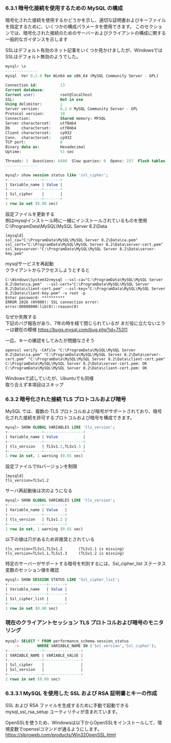 ### 6.3.1 暗号化接続を使用するための MySQL の構成
暗号化された接続を使用するかどうかを示し、適切な証明書およびキーファイルを指定するために、いくつかの構成パラメータを使用できます。 このセクションでは、暗号化された接続のためのサーバーおよびクライアントの構成に関する一般的なガイダンスを示します


SSLはデフォルト有効のネット記事をいくつか見かけましたが、WindowsではSSLはデフォルト無効のようでした。

```sql
mysql> \s
--------------
mysql  Ver 8.2.0 for Win64 on x86_64 (MySQL Community Server - GPL)

Connection id:          13
Current database:
Current user:           root@localhost
SSL:                    Not in use
Using delimiter:        ;
Server version:         8.2.0 MySQL Community Server - GPL
Protocol version:       10
Connection:             Shared memory: MYSQL
Server characterset:    utf8mb4
Db     characterset:    utf8mb4
Client characterset:    cp932
Conn.  characterset:    cp932
TCP port:               0
Binary data as:         Hexadecimal
Uptime:                 51 sec

Threads: 2  Questions: 6498  Slow queries: 0  Opens: 257  Flush tables: 3  Open tables: 165  Queries per second avg: 127.411
--------------

mysql> show session status like 'ssl_cipher';
+---------------+-------+
| Variable_name | Value |
+---------------+-------+
| Ssl_cipher    |       |
+---------------+-------+
1 row in set (0.00 sec)
```

設定ファイルを更新する  
例はmysqlインストール時に一緒にインストールされているものを使用  
C:\ProgramData\MySQL\MySQL Server 8.2\Data
```
[mysqld]
ssl_ca="C:\ProgramData\MySQL\MySQL Server 8.2\Data\ca.pem"
ssl_cert="C:\ProgramData\MySQL\MySQL Server 8.2\Data\server-cert.pem"
ssl_key=server-"C:\ProgramData\MySQL\MySQL Server 8.2\Data\server-key.pem"
```
mysqlサービスを再起動  
クライアントからアクセスしようとすると
```
C:\Windows\System32>mysql --ssl-ca="C:\ProgramData\MySQL\MySQL Server 8.2\Data\ca.pem"  --ssl-cert="C:\ProgramData\MySQL\MySQL Server 8.2\Data\client-cert.pem" --ssl-key="C:\ProgramData\MySQL\MySQL Server 8.2\Data\client-key.pem" -u root -p
Enter password: **********
ERROR 2026 (HY000): SSL connection error: error:00000000:lib(0)::reason(0)
```
なぜか失敗する  
下記のバグ報告があり、7年の時を経て閉じられているが
まだ役に立たないエラーは健在の模様
https://bugs.mysql.com/bug.php?id=75311

一応、キーの確認をしてみたが問題なさそう
```
openssl verify -CAfile "C:\ProgramData\MySQL\MySQL Server 8.2\Data\ca.pem" "C:\ProgramData\MySQL\MySQL Server 8.2\Data\server-cert.pem" "C:\ProgramData\MySQL\MySQL Server 8.2\Data\client-cert.pem"
C:\ProgramData\MySQL\MySQL Server 8.2\Data\server-cert.pem: OK
C:\ProgramData\MySQL\MySQL Server 8.2\Data\client-cert.pem: OK
```

Windowsで試していたが、Ubuntuでも同様  
取り合えず本項目はスキップ

### 6.3.2 暗号化された接続 TLS プロトコルおよび暗号
MySQL では、複数の TLS プロトコルおよび暗号がサポートされており、暗号化された接続を許可するプロトコルおよび暗号を構成できます。 
```sql
mysql> SHOW GLOBAL VARIABLES LIKE 'tls_version';
+---------------+-----------------+
| Variable_name | Value           |
+---------------+-----------------+
| tls_version   | TLSv1.2,TLSv1.3 |
+---------------+-----------------+
1 row in set, 1 warning (0.01 sec)
```
設定ファイルでtlsバージョンを制限
```
[mysqld]
tls_version=TLSv1.2
```
サーバ再起動後は次のようになる
```sql
mysql> SHOW GLOBAL VARIABLES LIKE 'tls_version';
+---------------+---------+
| Variable_name | Value   |
+---------------+---------+
| tls_version   | TLSv1.2 |
+---------------+---------+
1 row in set, 1 warning (0.01 sec)
```

以下の値は穴があるため非推奨とされている
```
tls_version=TLSv1,TLSv1.2       (TLSv1.1 is missing)
tls_version=TLSv1.1,TLSv1.3     (TLSv1.2 is missing)
```
特定のサーバーがサポートする暗号を判別するには、Ssl_cipher_list ステータス変数のセッション値を確認
```sql
mysql> SHOW SESSION STATUS LIKE 'Ssl_cipher_list';
+-----------------+-------+
| Variable_name   | Value |
+-----------------+-------+
| Ssl_cipher_list |       |
+-----------------+-------+
1 row in set (0.00 sec)
```
### 現在のクライアントセッション TLS プロトコルおよび暗号のモニタリング
```sql
mysql> SELECT * FROM performance_schema.session_status
    ->        WHERE VARIABLE_NAME IN ('Ssl_version','Ssl_cipher');
+---------------+----------------+
| VARIABLE_NAME | VARIABLE_VALUE |
+---------------+----------------+
| Ssl_cipher    |                |
| Ssl_version   |                |
+---------------+----------------+
2 rows in set (0.00 sec)
```

### 6.3.3.1 MySQL を使用した SSL および RSA 証明書とキーの作成
SSL および RSA ファイルを生成するために手動で起動できる mysql_ssl_rsa_setup ユーティリティが含まれています。 

OpenSSLを使うため、Windowsは以下からOpenSSLをインストールして、環境変数でopensslコマンドが通るようにします。
https://slproweb.com/products/Win32OpenSSL.html